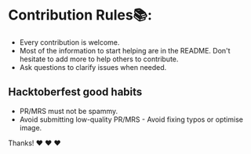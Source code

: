# Contribution Rules📚:
- Every contribution is welcome.
- Most of the information to start helping are in the README. Don't hesitate to add more to help others to contribute.
- Ask questions to clarify issues when needed.

## Hacktoberfest good habits
-  PR/MRS must not be spammy.
-  Avoid submitting low-quality PR/MRS - Avoid fixing typos or optimise image. 

Thanks! :heart: :heart: :heart:
